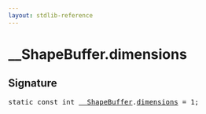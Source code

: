 ```yaml
---
layout: stdlib-reference
---
```


# __ShapeBuffer.dimensions

## Signature
<pre>
<span class='code_keyword'>static</span> <span class='code_keyword'>const</span> <span class="code_keyword">int</span> <a href="/stdlib-reference/types/ShapeBuffer/index" class="code_type">__ShapeBuffer</a>.<a href="/stdlib-reference/types/ShapeBuffer/dimensions">dimensions</a> = 1;
</pre>

